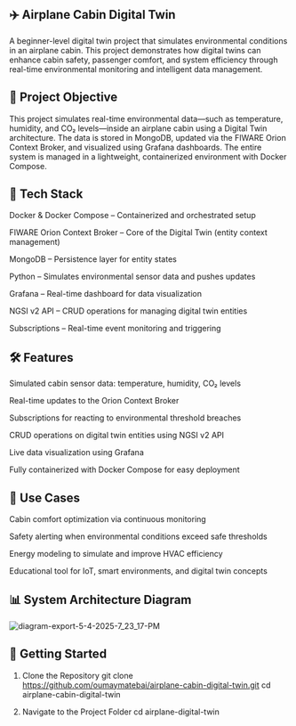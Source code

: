 ✈️ Airplane Cabin Digital Twin
-
  A beginner-level digital twin project that simulates environmental conditions in an airplane cabin. This project demonstrates how digital twins can enhance cabin safety, passenger comfort, and system efficiency through real-time environmental monitoring and intelligent data management.


🎯 Project Objective
-
  This project simulates real-time environmental data—such as temperature, humidity, and CO₂ levels—inside an airplane cabin using a Digital Twin architecture. The data is stored in MongoDB, updated via the FIWARE Orion Context Broker, and visualized using Grafana dashboards. The entire system is managed in a lightweight, containerized environment with Docker Compose.


🧰 Tech Stack
-
  Docker & Docker Compose – Containerized and orchestrated setup
  
  FIWARE Orion Context Broker – Core of the Digital Twin (entity context management)
  
  MongoDB – Persistence layer for entity states
  
  Python – Simulates environmental sensor data and pushes updates
  
  Grafana – Real-time dashboard for data visualization
  
  NGSI v2 API – CRUD operations for managing digital twin entities
  
  Subscriptions – Real-time event monitoring and triggering


🛠️ Features
-
  Simulated cabin sensor data: temperature, humidity, CO₂ levels
  
  Real-time updates to the Orion Context Broker
  
  Subscriptions for reacting to environmental threshold breaches
  
  CRUD operations on digital twin entities using NGSI v2 API
  
  Live data visualization using Grafana
  
  Fully containerized with Docker Compose for easy deployment


🧪 Use Cases
-
  Cabin comfort optimization via continuous monitoring
  
  Safety alerting when environmental conditions exceed safe thresholds
  
  Energy modeling to simulate and improve HVAC efficiency
  
  Educational tool for IoT, smart environments, and digital twin concepts


📊 System Architecture Diagram
-

![diagram-export-5-4-2025-7_23_17-PM](https://github.com/user-attachments/assets/fb952ea4-818e-458e-9200-bf62523453c4)



🚀 Getting Started
-

  1. Clone the Repository
  git clone https://github.com/oumaymatebai/airplane-cabin-digital-twin.git
  cd airplane-cabin-digital-twin
  
  2. Navigate to the Project Folder
  cd airplane-digital-twin
